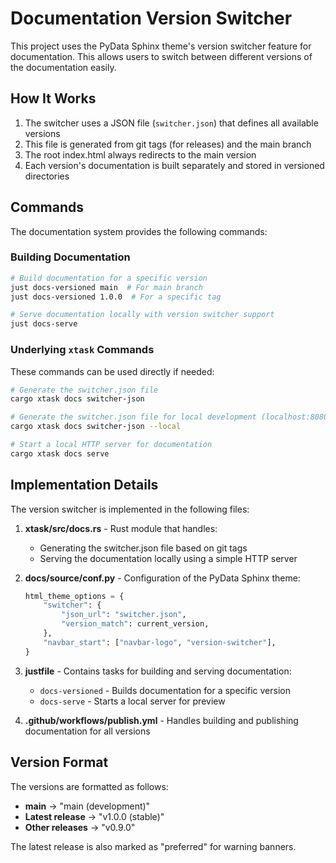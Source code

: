 # Documentation Version Switcher

This project uses the PyData Sphinx theme's version switcher feature for documentation. This allows users to switch between different versions of the documentation easily.

## How It Works

1. The switcher uses a JSON file (`switcher.json`) that defines all available versions
2. This file is generated from git tags (for releases) and the main branch
3. The root index.html always redirects to the main version
4. Each version's documentation is built separately and stored in versioned directories

## Commands

The documentation system provides the following commands:

### Building Documentation

```bash
# Build documentation for a specific version
just docs-versioned main  # For main branch
just docs-versioned 1.0.0  # For a specific tag

# Serve documentation locally with version switcher support
just docs-serve
```

### Underlying `xtask` Commands

These commands can be used directly if needed:

```bash
# Generate the switcher.json file
cargo xtask docs switcher-json

# Generate the switcher.json file for local development (localhost:8080)
cargo xtask docs switcher-json --local

# Start a local HTTP server for documentation
cargo xtask docs serve
```

## Implementation Details

The version switcher is implemented in the following files:

1. **xtask/src/docs.rs** - Rust module that handles:
   - Generating the switcher.json file based on git tags
   - Serving the documentation locally using a simple HTTP server

2. **docs/source/conf.py** - Configuration of the PyData Sphinx theme:
   ```python
   html_theme_options = {
       "switcher": {
           "json_url": "switcher.json",
           "version_match": current_version,
       },
       "navbar_start": ["navbar-logo", "version-switcher"],
   }
   ```

3. **justfile** - Contains tasks for building and serving documentation:
   - `docs-versioned` - Builds documentation for a specific version
   - `docs-serve` - Starts a local server for preview

4. **.github/workflows/publish.yml** - Handles building and publishing documentation for all versions

## Version Format

The versions are formatted as follows:
- **main** → "main (development)"
- **Latest release** → "v1.0.0 (stable)"
- **Other releases** → "v0.9.0"

The latest release is also marked as "preferred" for warning banners. 